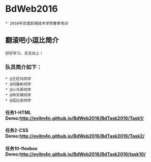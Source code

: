 # BdWeb2016
	* 2016年百度前端技术学院春季培训
## 翻滚吧小逗比简介
	好好学习，天天向上！

### 队员简介如下：
	* @王尼玛同学
	* @闷骚彬同学
	* @小马哥同学
	* @帅天晴同学
	* @逗比安同学

#### 任务1-HTML Demo:http://evilm4n.github.io/BdWeb2016/BdTask2016/Task1/
#### 任务2-CSS  Demo:http://evilm4n.github.io/BdWeb2016/BdTask2016/Task2/

#### 任务10-flexbox  Demo:http://evilm4n.github.io/BdWeb2016/BdTask2016/task10/
